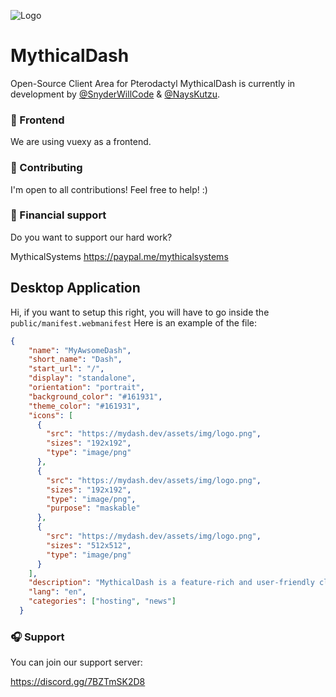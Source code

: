 ![Logo](https://camo.githubusercontent.com/4cf45904e67161611071520974b92a39ef49544ad2c03c027a4e07bf7f44d871/68747470733a2f2f692e696d6775722e636f6d2f784933474c46632e6a706567)

# MythicalDash

Open-Source Client Area for Pterodactyl
MythicalDash is currently in development by [@SnyderWillCode](https://github.com/SnyderWillCode) & [@NaysKutzu](https://github.com/nayskutzu).

### 🎨 Frontend
We are using vuexy as a frontend.

### 👔 Contributing
I'm open to all contributions! Feel free to help! :) 

### 💸 Financial support
Do you want to support our hard work?

MythicalSystems
https://paypal.me/mythicalsystems


## Desktop Application
Hi, if you want to setup this right, you will have to go inside the `public/manifest.webmanifest`
Here is an example of the file: 
```json
{
    "name": "MyAwsomeDash",
    "short_name": "Dash",
    "start_url": "/",
    "display": "standalone",
    "orientation": "portrait",
    "background_color": "#161931",
    "theme_color": "#161931",
    "icons": [
      {
        "src": "https://mydash.dev/assets/img/logo.png",
        "sizes": "192x192",
        "type": "image/png"
      },
      {
        "src": "https://mydash.dev/assets/img/logo.png",
        "sizes": "192x192",
        "type": "image/png",
        "purpose": "maskable"
      },
      {
        "src": "https://mydash.dev/assets/img/logo.png",
        "sizes": "512x512",
        "type": "image/png"
      }
    ],
    "description": "MythicalDash is a feature-rich and user-friendly client area for Pterodactyl, designed to simplify server management. With MythicalDash, you have unparalleled control over your hosting environment, effortlessly managing game servers, databases, files, and more. Experience seamless server administration, enhanced security, and optimized performance with MythicalDash, your ultimate solution for streamlined Pterodactyl server management.",
    "lang": "en",
    "categories": ["hosting", "news"]
  }
```

### 🎧 Support

You can join our support server:

https://discord.gg/7BZTmSK2D8